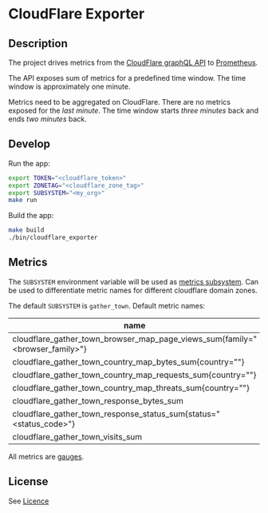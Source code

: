 # CloudFlare Exporter

## Description

The project drives metrics from the [CloudFlare graphQL API](https://developers.cloudflare.com/analytics/graphql-api) to [Prometheus](https://prometheus.io/).

The API exposes sum of metrics for a predefined time window. The time window is approximately one minute.

Metrics need to be aggregated on CloudFlare. There are no metrics exposed for the _last minute_. The time window starts _three minutes_ back and ends _two minutes_ back.

## Develop

Run the app:

```bash
export TOKEN="<cloudflare_token>"
export ZONETAG="<cloudflare_zone_tag>"
export SUBSYSTEM="<my_org>"
make run
```

Build the app:

```bash
make build
./bin/cloudflare_exporter
```

## Metrics

The `SUBSYSTEM` environment variable will be used as [metrics subsystem](https://github.com/prometheus/client_golang/blob/master/prometheus/examples_test.go#L38).
Can be used to differentiate metric names for different cloudflare domain zones.

The default `SUBSYSTEM` is `gather_town`. Default metric names:

| name |
|----------------------------------------------------------------------------|
|cloudflare_gather_town_browser_map_page_views_sum{family="<browser_family>"}|
|cloudflare_gather_town_country_map_bytes_sum{country="<country>"}           |
|cloudflare_gather_town_country_map_requests_sum{country="<country>"}        |
|cloudflare_gather_town_country_map_threats_sum{country="<country>"}         |
|cloudflare_gather_town_response_bytes_sum                                   |
|cloudflare_gather_town_response_status_sum{status="<status_code>"}          |
|cloudflare_gather_town_visits_sum                                           |

All metrics are [gauges](https://prometheus.io/docs/concepts/metric_types/#gauge).

## License
See [Licence](LICENSE)
